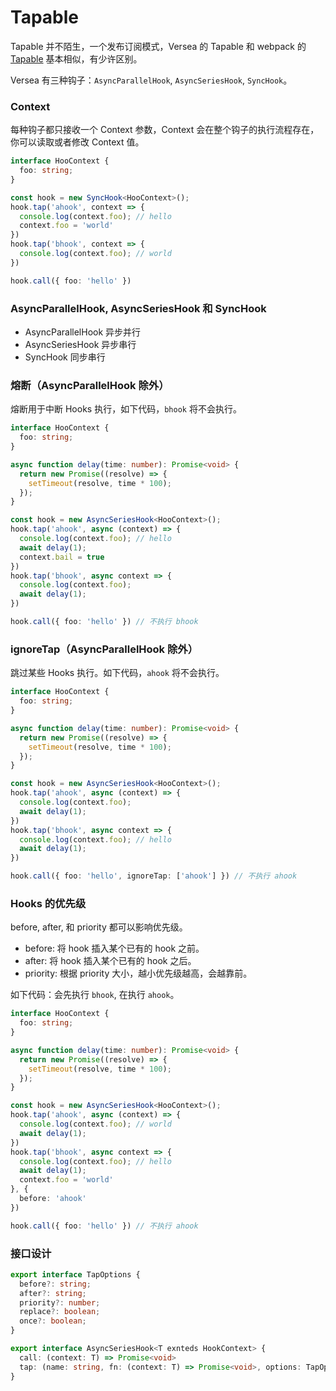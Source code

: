 # Tapable

Tapable 并不陌生，一个发布订阅模式，Versea 的 Tapable 和 webpack 的 [Tapable](https://juejin.cn/post/7040982789650382855) 基本相似，有少许区别。

Versea 有三种钩子：`AsyncParallelHook`, `AsyncSeriesHook`, `SyncHook`。

### Context

每种钩子都只接收一个 Context 参数，Context 会在整个钩子的执行流程存在，你可以读取或者修改 Context 值。

```typeScript
interface HooContext {
  foo: string;
}

const hook = new SyncHook<HooContext>();
hook.tap('ahook', context => {
  console.log(context.foo); // hello
  context.foo = 'world'
})
hook.tap('bhook', context => {
  console.log(context.foo); // world
})

hook.call({ foo: 'hello' })
```

### AsyncParallelHook, AsyncSeriesHook 和 SyncHook

- AsyncParallelHook 异步并行
- AsyncSeriesHook 异步串行
- SyncHook 同步串行

### 熔断（AsyncParallelHook 除外）

熔断用于中断 Hooks 执行，如下代码，`bhook` 将不会执行。

```typeScript
interface HooContext {
  foo: string;
}

async function delay(time: number): Promise<void> {
  return new Promise((resolve) => {
    setTimeout(resolve, time * 100);
  });
}

const hook = new AsyncSeriesHook<HooContext>();
hook.tap('ahook', async (context) => {
  console.log(context.foo); // hello
  await delay(1);
  context.bail = true
})
hook.tap('bhook', async context => {
  console.log(context.foo);
  await delay(1);
})

hook.call({ foo: 'hello' }) // 不执行 bhook
```

### ignoreTap（AsyncParallelHook 除外）

跳过某些 Hooks 执行。如下代码，`ahook` 将不会执行。

```typeScript
interface HooContext {
  foo: string;
}

async function delay(time: number): Promise<void> {
  return new Promise((resolve) => {
    setTimeout(resolve, time * 100);
  });
}

const hook = new AsyncSeriesHook<HooContext>();
hook.tap('ahook', async (context) => {
  console.log(context.foo);
  await delay(1);
})
hook.tap('bhook', async context => {
  console.log(context.foo); // hello
  await delay(1);
})

hook.call({ foo: 'hello', ignoreTap: ['ahook'] }) // 不执行 ahook
```

### Hooks 的优先级

before, after, 和 priority 都可以影响优先级。

- before: 将 hook 插入某个已有的 hook 之前。
- after: 将 hook 插入某个已有的 hook 之后。
- priority: 根据 priority 大小，越小优先级越高，会越靠前。

如下代码：会先执行 `bhook`, 在执行 `ahook`。

```typeScript
interface HooContext {
  foo: string;
}

async function delay(time: number): Promise<void> {
  return new Promise((resolve) => {
    setTimeout(resolve, time * 100);
  });
}

const hook = new AsyncSeriesHook<HooContext>();
hook.tap('ahook', async (context) => {
  console.log(context.foo); // world
  await delay(1);
})
hook.tap('bhook', async context => {
  console.log(context.foo); // hello
  await delay(1);
  context.foo = 'world'
}, {
  before: 'ahook'
})

hook.call({ foo: 'hello' }) // 不执行 ahook
```


### 接口设计

```typeScript
export interface TapOptions {
  before?: string;
  after?: string;
  priority?: number;
  replace?: boolean;
  once?: boolean;
}

export interface AsyncSeriesHook<T exnteds HookContext> {
  call: (context: T) => Promise<void>
  tap: (name: string, fn: (context: T) => Promise<void>, options: TapOptions)
}
```
